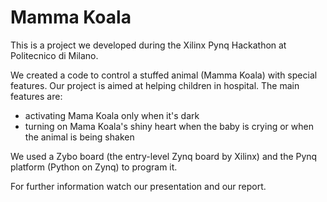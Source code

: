 # **Mamma Koala**

This is a project we developed during the Xilinx Pynq Hackathon at Politecnico di Milano.

We created a code to control a stuffed animal (Mamma Koala) with special features. Our project is aimed at helping
children in hospital.
The main features are:

- activating Mama Koala only when it's dark
- turning on Mama Koala's shiny heart when the baby is crying or when the animal is being shaken


We used a Zybo board (the entry-level Zynq board by Xilinx) and the Pynq  platform (Python on Zynq) to program it.

For further information watch our presentation and our report.

